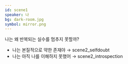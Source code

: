 ```yaml
---
id: scene1
speaker: 나
bg: dark-room.jpg
symbol: mirror.png
---
```


나는 왜 반복되는 실수를 멈추지 못할까?

- 나는 본질적으로 약한 존재야 → scene2_selfdoubt  
- 나는 아직 나를 이해하지 못했어 → scene2_introspection